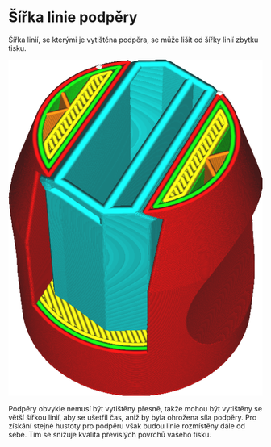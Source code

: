 Šířka linie podpěry
====
Šířka linií, se kterými je vytištěna podpěra, se může lišit od šířky linií zbytku tisku.

![Linie podpěry jsou širší než ostatní linie](../../../articles/images/support_line_width.png)

Podpěry obvykle nemusí být vytištěny přesně, takže mohou být vytištěny se větší šířkou linií, aby se ušetřil čas, aniž by byla ohrožena síla podpěry. Pro získání stejné hustoty pro podpěru však budou linie rozmístěny dále od sebe. Tím se snižuje kvalita převislých povrchů vašeho tisku.